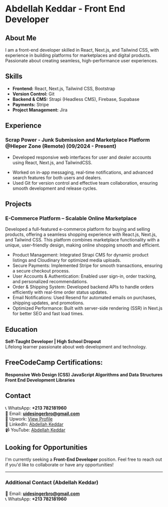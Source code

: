 # Abdellah Keddar - Front End Developer

## About Me
I am a front-end developer skilled in React, Next.js, and Tailwind CSS, with experience in building platforms for marketplaces and digital products. Passionate about creating seamless, high-performance user experiences.

## Skills
- **Frontend:** React, Next.js, Tailwind CSS, Bootstrap
- **Version Control:** Git
- **Backend & CMS:** Strapi (Headless CMS), Firebase, Supabase
- **Payments:** Stripe
- **Project Management:** Jira

## Experience
### **Scrap Power - Junk Submission and Marketplace Platform** @Hleper Zone (Remote) (09/2024 - Present)
- Developed responsive web interfaces for user and dealer accounts using React, Next.js, and TailwindCSS.
<!--- - Integrated Redux and RTK Query to manage application state, enabling real-time updates for user submissions, offers, and marketplace items. -->
<!--- - Implemented payment solutions using Paymob for secure and efficient user-dealer transactions. -->
<!--- - Collaborated with back-end (.Net) teams to ensure seamless communication through APIs and enhanced user experience. -->
- Worked on in-app messaging, real-time notifications, and advanced search features for both users and dealers.
- Used Git for version control and effective team collaboration, ensuring smooth development and release cycles.

## Projects
### **E-Commerce Platform – Scalable Online Marketplace**
Developed a full-featured e-commerce platform for buying and selling products, offering a seamless shopping experience with React.js, Next.js, and Tailwind CSS.
This platform combines marketplace functionality with a unique, user-friendly design, making online shopping smooth and efficient.
- Product Management: Integrated Strapi CMS for dynamic product listings and Cloudinary for optimized media uploads.
- Secure Payments: Implemented Stripe for smooth transactions, ensuring a secure checkout process.
- User Accounts & Authentication: Enabled user sign-in, order tracking, and personalized recommendations.
- Order & Shipping System: Developed backend APIs to handle orders efficiently with real-time order status updates.
- Email Notifications: Used Resend for automated emails on purchases, shipping updates, and promotions.
- Optimized Performance: Built with server-side rendering (SSR) in Next.js for better SEO and fast load times.

## Education
**Self-Taught Developer | High School Dropout**  
Lifelong learner passionate about web development and technology.

## FreeCodeCamp Certifications:
**Responsive Web Design (CSS)**
**JavaScript Algorithms and Data Structures**
**Front End Development Libraries**


## Contact
📞 WhatsApp: **+213 782181960**  
📧 Email: **uidesingerbro@gmail.com**  
💼 Upwork: [View Profile](https://www.upwork.com/freelancers/)  
🔗 LinkedIn: [Abdellah Keddar](https://www.linkedin.com/in/)  
📹 YouTube: [Abdellah Keddar](https://www.youtube.com/)

## Looking for Opportunities
I'm currently seeking a **Front-End Developer** position. Feel free to reach out if you'd like to collaborate or have any opportunities!

---
### **Additional Contact (Abdellah Keddar)**
📧 Email: **uidesingerbro@gmail.com**  
📞 WhatsApp: **+213 782181960**



<!---
abdellahke/abdellahke is a ✨ special ✨ repository because its `README.md` (this file) appears on your GitHub profile.
You can click the Preview link to take a look at your changes.
--->
